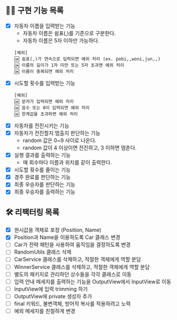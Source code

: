 ## 👩‍💻 구현 기능 목록
- [x] 자동차 이름을 입력받는 기능
  - 자동차 이름은 쉼표(,)를 기준으로 구분한다.
  - 자동차 이름은 5자 이하만 가능하다.
  ```
  [예외]
  🆗 쉼표(,)가 연속으로 입력되면 예외 처리 (ex. pobi,,woni,jun,,)
  🆗 이름의 길이가 1자 미만 또는 5자 초과면 예외 처리
  🆗 이름이 중복되면 예외 처리
  ```
- [x] 시도할 횟수를 입력받는 기능
  ```
  [예외]
  🆗 문자가 입력되면 예외 처리
  🆗 음수 또는 0이 입력되면 예외 처리
  🆗 한계값을 초과하면 예외 처리
  ```
- [x] 자동차를 전진시키는 기능
- [x] 자동차가 전진할지 멈출지 판단하는 기능
  - random 값은 0~9 사이로 나온다.
  - random 값이 4 이상이면 전진하고, 3 이하면 멈춘다.
- [x] 실행 결과를 출력하는 기능
  - 매 회수마다 이름과 위치를 같이 출력한다.
- [x] 시도할 횟수를 줄이는 기능
- [x] 경주 완료를 판단하는 기능
- [x] 최종 우승자를 판단하는 기능
- [x] 최종 우승자를 출력하는 기능

## 🛠 리팩터링 목록
- [x] 원시값을 객체로 포장 (Position, Name)
- [x] Position과 Name을 이용하도록 Car 클래스 변경
- [ ] Car가 전략 패턴을 사용하여 움직임을 결정하도록 변경
- [ ] RandomUtils 클래스 삭제
- [ ] CarService 클래스를 삭제하고, 적절한 객체에게 역할 분담
- [ ] WinnerService 클래스를 삭제하고, 적절한 객체에게 역할 분담
- [ ] 별도의 패키지로 관리하던 상수들을 각각 클래스로 이동
- [ ] 입력 안내 메세지를 출력하는 기능을 OutputView에서 InputView로 이동
- [ ] InputView에 입력 trimming 하기
- [ ] OutputView에 private 생성자 추가
- [ ] final 키워드, 불변객체, 방어적 복사를 적용하려고 노력
- [ ] 예외 메세지를 친절하게 변경
